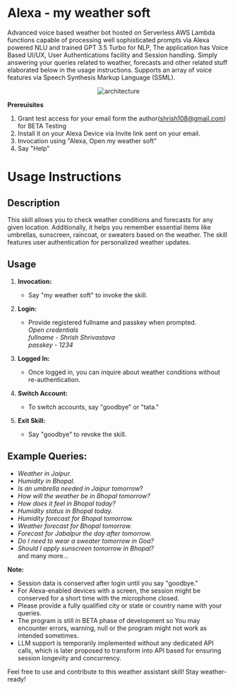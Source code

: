 # Alexa - my weather soft
Advanced voice based weather bot hosted on Serverless AWS Lambda functions capable of processing well sophisticated prompts via Alexa powered NLU and trained GPT  3.5 Turbo for NLP, The application has Voice Based UI/UX, User Authentications facility and Session handling. Simply answering your queries related to weather, forecasts and other related stuff elaborated below in the usage instructions. Supports an array of voice features via Speech Synthesis Markup Language (SSML).

<p align="center"><img src="https://res.cloudinary.com/djjbjnrgl/image/upload/v1701933352/my_weather_soft.drawio_jtcehf.svg" alt="architecture"></p>

**Prereuisites**
1. Grant test access for your email form the author(shrish108@gmail.com) for BETA Testing
2. Install it on your Alexa Device via Invite link sent on your email.
3. Invocation using "Alexa, Open my weather soft"
4. Say "Help"

# Usage Instructions

## Description

This skill allows you to check weather conditions and forecasts for any given location. Additionally, it helps you remember essential items like umbrellas, sunscreen, raincoat, or sweaters based on the weather. The skill features user authentication for personalized weather updates.

## Usage

1. **Invocation:**
   - Say "my weather soft" to invoke the skill.

2. **Login:**
   - Provide registered fullname and passkey when prompted.<br>
_Open credentials<br>
fullname - Shrish Shrivastava<br>
passkey - 1234<br>_

3. **Logged In:**
   - Once logged in, you can inquire about weather conditions without re-authentication.

4. **Switch Account:**
   - To switch accounts, say "goodbye" or "tata."

5. **Exit Skill:**
   - Say "goodbye" to revoke the skill.

## Example Queries:

- _Weather in Jaipur._
- _Humidity in Bhopal._
- _Is an umbrella needed in Jaipur tomorrow_?
- _How will the weather be in Bhopal tomorrow?_
- _How does it feel in Bhopal today?_
- _Humidity status in Bhopal today._
- _Humidity forecast for Bhopal tomorrow._
- _Weather forecast for Bhopal tomorrow._
- _Forecast for Jabalpur the day after tomorrow._
- _Do I need to wear a sweater tomorrow in Goa?_
- _Should I apply sunscreen tomorrow in Bhopal?_
  <br>and many more...

**Note:**
- Session data is conserved after login until you say "goodbye."
- For Alexa-enabled devices with a screen, the session might be conserved for a short time with the microphone closed.
- Please provide a fully qualified city or state or country name with your queries.
- The program is still in BETA phase of development so You may encounter errors, warning, null or the program might not work as intended sometimes.
- LLM support is temporarily implemented without any dedicated API calls, which is later proposed to transform into API based for ensuring session longevity and concurrency.

Feel free to use and contribute to this weather assistant skill! Stay weather-ready!



